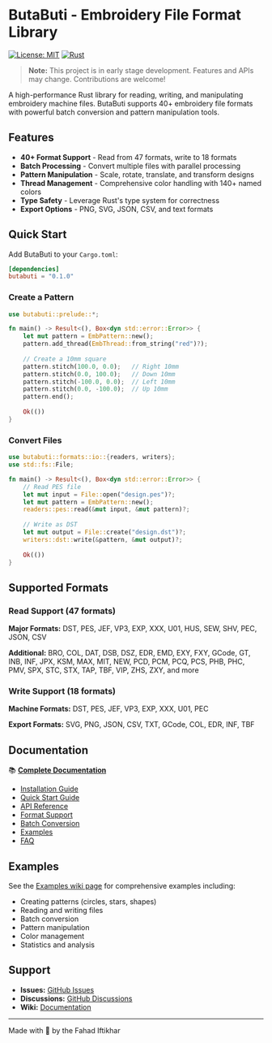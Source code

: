 # ButaButi - Embroidery File Format Library

[![License: MIT](https://img.shields.io/badge/License-MIT-yellow.svg)](https://opensource.org/licenses/MIT)
[![Rust](https://img.shields.io/badge/rust-1.70%2B-orange.svg)](https://www.rust-lang.org/)

> **Note:** This project is in early stage development. Features and APIs may change. Contributions are welcome!

A high-performance Rust library for reading, writing, and manipulating embroidery machine files. ButaButi supports 40+ embroidery file formats with powerful batch conversion and pattern manipulation tools.

## Features

- **40+ Format Support** - Read from 47 formats, write to 18 formats
- **Batch Processing** - Convert multiple files with parallel processing
- **Pattern Manipulation** - Scale, rotate, translate, and transform designs
- **Thread Management** - Comprehensive color handling with 140+ named colors
- **Type Safety** - Leverage Rust's type system for correctness
- **Export Options** - PNG, SVG, JSON, CSV, and text formats

## Quick Start

Add ButaButi to your `Cargo.toml`:

```toml
[dependencies]
butabuti = "0.1.0"
```

### Create a Pattern

```rust
use butabuti::prelude::*;

fn main() -> Result<(), Box<dyn std::error::Error>> {
    let mut pattern = EmbPattern::new();
    pattern.add_thread(EmbThread::from_string("red")?);
    
    // Create a 10mm square
    pattern.stitch(100.0, 0.0);   // Right 10mm
    pattern.stitch(0.0, 100.0);   // Down 10mm
    pattern.stitch(-100.0, 0.0);  // Left 10mm
    pattern.stitch(0.0, -100.0);  // Up 10mm
    pattern.end();
    
    Ok(())
}
```

### Convert Files

```rust
use butabuti::formats::io::{readers, writers};
use std::fs::File;

fn main() -> Result<(), Box<dyn std::error::Error>> {
    // Read PES file
    let mut input = File::open("design.pes")?;
    let mut pattern = EmbPattern::new();
    readers::pes::read(&mut input, &mut pattern)?;
    
    // Write as DST
    let mut output = File::create("design.dst")?;
    writers::dst::write(&pattern, &mut output)?;
    
    Ok(())
}
```

## Supported Formats

### Read Support (47 formats)

**Major Formats:** DST, PES, JEF, VP3, EXP, XXX, U01, HUS, SEW, SHV, PEC, JSON, CSV

**Additional:** BRO, COL, DAT, DSB, DSZ, EDR, EMD, EXY, FXY, GCode, GT, INB, INF, JPX, KSM, MAX, MIT, NEW, PCD, PCM, PCQ, PCS, PHB, PHC, PMV, SPX, STC, STX, TAP, TBF, VIP, ZHS, ZXY, and more

### Write Support (18 formats)

**Machine Formats:** DST, PES, JEF, VP3, EXP, XXX, U01, PEC

**Export Formats:** SVG, PNG, JSON, CSV, TXT, GCode, COL, EDR, INF, TBF

## Documentation

📚 **[Complete Documentation](https://github.com/Fahad090NP/ButaButi/wiki)**

- [Installation Guide](https://github.com/Fahad090NP/ButaButi/wiki/Installation)
- [Quick Start Guide](https://github.com/Fahad090NP/ButaButi/wiki/Quick-Start)
- [API Reference](https://github.com/Fahad090NP/ButaButi/wiki/API-Reference)
- [Format Support](https://github.com/Fahad090NP/ButaButi/wiki/Format-Support)
- [Batch Conversion](https://github.com/Fahad090NP/ButaButi/wiki/Batch-Conversion)
- [Examples](https://github.com/Fahad090NP/ButaButi/wiki/Examples)
- [FAQ](https://github.com/Fahad090NP/ButaButi/wiki/FAQ)

## Examples

See the [Examples wiki page](https://github.com/Fahad090NP/ButaButi/wiki/Examples) for comprehensive examples including:

- Creating patterns (circles, stars, shapes)
- Reading and writing files
- Batch conversion
- Pattern manipulation
- Color management
- Statistics and analysis

## Support

- **Issues:** [GitHub Issues](https://github.com/Fahad090NP/ButaButi/issues)
- **Discussions:** [GitHub Discussions](https://github.com/Fahad090NP/ButaButi/discussions)
- **Wiki:** [Documentation](https://github.com/Fahad090NP/ButaButi/wiki)

---

Made with 🌸 by the Fahad Iftikhar
